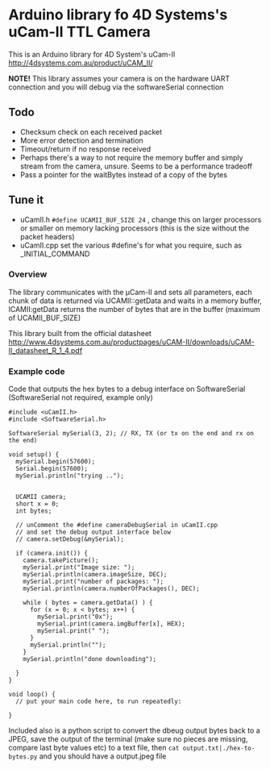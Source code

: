 # Arduino library fo 4D Systems's uCam-II TTL Camera

This is an Arduino library for 4D System's uCam-II http://4dsystems.com.au/product/uCAM_II/

**NOTE!** This library assumes your camera is on the hardware UART connection and you will debug via the softwareSerial connection

## Todo 
- Checksum check on each received packet
- More error detection and termination
- Timeout/return if no response received
- Perhaps there's a way to not require the memory buffer and simply stream from the camera, unsure. Seems to be a performance tradeoff
- Pass a pointer for the waitBytes instead of a copy of the bytes

## Tune it
- uCamII.h ```#define UCAMII_BUF_SIZE 24``` , change this on larger processors or smaller on memory lacking processors (this is the size without the packet headers)
- uCamII.cpp set the various #define's for what you require, such as _INITIAL_COMMAND


### Overview

The library communicates with the µCam-II and sets all parameters, each chunk of data is returned via UCAMII::getData and waits in a memory buffer, ICAMII:getData returns the number of bytes that are in the buffer (maximum of UCAMII_BUF_SIZE)

This library built from the official datasheet http://www.4dsystems.com.au/productpages/uCAM-II/downloads/uCAM-II_datasheet_R_1_4.pdf


### Example code 

Code that outputs the hex bytes to a debug interface on SoftwareSerial (SoftwareSerial not required, example only)

```
#include <uCamII.h>
#include <SoftwareSerial.h>

SoftwareSerial mySerial(3, 2); // RX, TX (or tx on the end and rx on the end)

void setup() {
  mySerial.begin(57600);
  Serial.begin(57600);
  mySerial.println("trying ..");


  UCAMII camera;
  short x = 0;
  int bytes;

  // unComment the #define cameraDebugSerial in uCamII.cpp 
  // and set the debug output interface below
  // camera.setDebug(&mySerial);

  if (camera.init()) {
    camera.takePicture();
    mySerial.print("Image size: ");
    mySerial.println(camera.imageSize, DEC);
    mySerial.print("number of packages: ");
    mySerial.println(camera.numberOfPackages(), DEC);

    while ( bytes = camera.getData() ) {
      for (x = 0; x < bytes; x++) {
        mySerial.print("0x");
        mySerial.print(camera.imgBuffer[x], HEX);
        mySerial.print(" ");
      }
      mySerial.println("");
    }
    mySerial.println("done downloading");

  }
}

void loop() {
  // put your main code here, to run repeatedly:

}
```

Included also is a python script to convert the dbeug output bytes back to a JPEG, save the output of the terminal (make sure no pieces are missing, compare last byte values etc) to a text file, then
```cat output.txt|./hex-to-bytes.py``` and you should have a output.jpeg file
